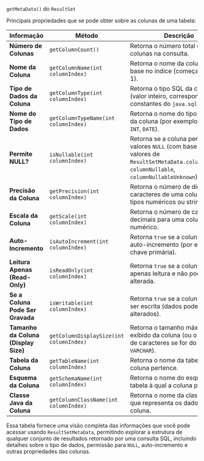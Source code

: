 `getMetaData()` do `ResultSet`

Principais propriedades que se pode obter sobre as colunas de uma tabela:

| **Informação**                       | **Método**                              | **Descrição**                                                                                                                                      |
| ------------------------------------ | --------------------------------------- | -------------------------------------------------------------------------------------------------------------------------------------------------- |
| **Número de Colunas**                | `getColumnCount()`                      | Retorna o número total de colunas na consulta.                                                                                                     |
| **Nome da Coluna**                   | `getColumnName(int columnIndex)`        | Retorna o nome da coluna com base no índice (começando em 1).                                                                                      |
| **Tipo de Dados da Coluna**          | `getColumnType(int columnIndex)`        | Retorna o tipo SQL da coluna (valor inteiro, corresponde a constantes do `java.sql.Types`).                                                        |
| **Nome do Tipo de Dados**            | `getColumnTypeName(int columnIndex)`    | Retorna o nome do tipo de dados da coluna (por exemplo, `VARCHAR`, `INT`, `DATE`).                                                                 |
| **Permite NULL?**                    | `isNullable(int columnIndex)`           | Retorna se a coluna permite valores `NULL` (com base nos valores de `ResultSetMetaData.columnNoNulls`, `columnNullable`, `columnNullableUnknown`). |
| **Precisão da Coluna**               | `getPrecision(int columnIndex)`         | Retorna o número de dígitos ou caracteres de uma coluna (para tipos numéricos ou strings).                                                         |
| **Escala da Coluna**                 | `getScale(int columnIndex)`             | Retorna o número de casas decimais para uma coluna de tipo numérico.                                                                               |
| **Auto-Incremento**                  | `isAutoIncrement(int columnIndex)`      | Retorna `true` se a coluna for auto-incremento (por exemplo, chave primária).                                                                      |
| **Leitura Apenas (Read-Only)**       | `isReadOnly(int columnIndex)`           | Retorna `true` se a coluna for apenas leitura e não pode ser alterada.                                                                             |
| **Se a Coluna Pode Ser Gravada**     | `isWritable(int columnIndex)`           | Retorna `true` se a coluna puder ser escrita (dados podem ser alterados).                                                                          |
| **Tamanho da Coluna (Display Size)** | `getColumnDisplaySize(int columnIndex)` | Retorna o tamanho máximo exibido da coluna (ou o número de caracteres se for do tipo `VARCHAR`).                                                   |
| **Tabela da Coluna**                 | `getTableName(int columnIndex)`         | Retorna o nome da tabela à qual a coluna pertence.                                                                                                 |
| **Esquema da Coluna**                | `getSchemaName(int columnIndex)`        | Retorna o nome do esquema da tabela à qual a coluna pertence.                                                                                      |
| **Classe Java da Coluna**            | `getColumnClassName(int columnIndex)`   | Retorna o nome da classe Java que representa os dados da coluna.                                                                                   |

Essa tabela fornece uma visão completa das informações que você pode acessar usando `ResultSetMetaData`, permitindo explorar a estrutura de qualquer conjunto de resultados retornado por uma consulta SQL, incluindo detalhes sobre o tipo de dados, permissão para `NULL`, auto-incremento e outras propriedades das colunas.